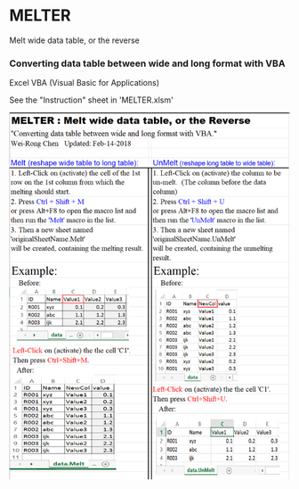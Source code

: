 # MELTER
Melt wide data table, or the reverse
### Converting data table between wide and long format with VBA
Excel VBA (Visual Basic for Applications)

See the "Instruction" sheet in 'MELTER.xlsm'

<p align="center"><img src="./MELTER.png" width="550"></p>
